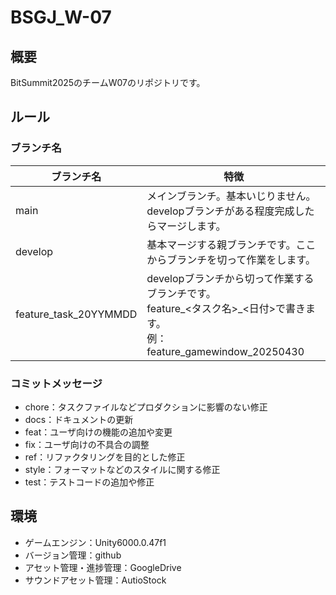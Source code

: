 # BSGJ_W-07
## 概要
BitSummit2025のチームW07のリポジトリです。

## ルール
### ブランチ名
| ブランチ名 | 特徴 |
| --- | --- |
| main | メインブランチ。基本いじりません。<br> developブランチがある程度完成したらマージします。 |
| develop | 基本マージする親ブランチです。ここからブランチを切って作業をします。 |
| feature_task_20YYMMDD | developブランチから切って作業するブランチです。<br> feature_<タスク名>_<日付>で書きます。<br>例：feature_gamewindow_20250430 |

### コミットメッセージ
- chore：タスクファイルなどプロダクションに影響のない修正
- docs：ドキュメントの更新
- feat：ユーザ向けの機能の追加や変更
- fix：ユーザ向けの不具合の調整
- ref：リファクタリングを目的とした修正
- style：フォーマットなどのスタイルに関する修正
- test：テストコードの追加や修正

## 環境
- ゲームエンジン：Unity6000.0.47f1
- バージョン管理：github
- アセット管理・進捗管理：GoogleDrive
- サウンドアセット管理：AutioStock

